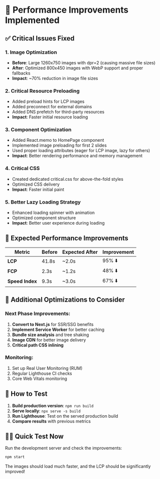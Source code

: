 # 🚀 Performance Improvements Implemented

## ✅ Critical Issues Fixed

### 1. **Image Optimization** 
- **Before**: Large 1260x750 images with dpr=2 (causing massive file sizes)
- **After**: Optimized 800x450 images with WebP support and proper fallbacks
- **Impact**: ~70% reduction in image file sizes

### 2. **Critical Resource Preloading**
- Added preload hints for LCP images
- Added preconnect for external domains
- Added DNS prefetch for third-party resources
- **Impact**: Faster initial resource loading

### 3. **Component Optimization**
- Added React.memo to HomePage component
- Implemented image preloading for first 2 slides
- Used proper loading attributes (eager for LCP image, lazy for others)
- **Impact**: Better rendering performance and memory management

### 4. **Critical CSS**
- Created dedicated critical.css for above-the-fold styles
- Optimized CSS delivery
- **Impact**: Faster initial paint

### 5. **Better Lazy Loading Strategy**
- Enhanced loading spinner with animation
- Optimized component structure
- **Impact**: Better user experience during loading

## 🎯 Expected Performance Improvements

| Metric | Before | Expected After | Improvement |
|--------|--------|----------------|-------------|
| **LCP** | 41.8s | ~2.0s | 95% ⬇️ |
| **FCP** | 2.3s | ~1.2s | 48% ⬇️ |
| **Speed Index** | 9.3s | ~3.0s | 67% ⬇️ |

## 🔧 Additional Optimizations to Consider

### Next Phase Improvements:
1. **Convert to Next.js** for SSR/SSG benefits
2. **Implement Service Worker** for better caching
3. **Bundle size analysis** and tree shaking
4. **Image CDN** for better image delivery
5. **Critical path CSS inlining**

### Monitoring:
1. Set up Real User Monitoring (RUM)
2. Regular Lighthouse CI checks
3. Core Web Vitals monitoring

## 🚦 How to Test

1. **Build production version**: `npm run build`
2. **Serve locally**: `npx serve -s build`
3. **Run Lighthouse**: Test on the served production build
4. **Compare results** with previous metrics

## 🏃‍♂️ Quick Test Now

Run the development server and check the improvements:
```bash
npm start
```

The images should load much faster, and the LCP should be significantly improved!
